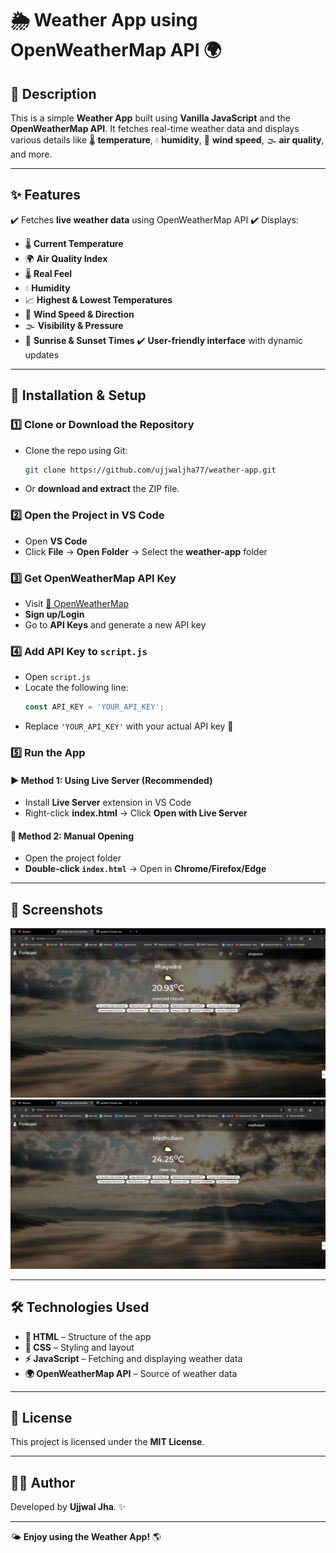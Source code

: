 # 🌦️ Weather App using OpenWeatherMap API 🌍

## 📜 Description

This is a simple **Weather App** built using **Vanilla JavaScript** and the **OpenWeatherMap API**. It fetches real-time weather data and displays various details like 🌡️ **temperature**, 💧 **humidity**, 💨 **wind speed**, 🌫️ **air quality**, and more.

---

## ✨ Features

✔️ Fetches **live weather data** using OpenWeatherMap API
✔️ Displays:
   - 🌡️ **Current Temperature**
   - 🌍 **Air Quality Index**
   - 🌡️ **Real Feel**
   - 💧 **Humidity**
   - 📈 **Highest & Lowest Temperatures**
   - 💨 **Wind Speed & Direction**
   - 🌫️ **Visibility & Pressure**
   - 🌅 **Sunrise & Sunset Times**
✔️ **User-friendly interface** with dynamic updates

---

## 🚀 Installation & Setup

### 1️⃣ Clone or Download the Repository

- Clone the repo using Git:
  ```sh
  git clone https://github.com/ujjwaljha77/weather-app.git
  ```
- Or **download and extract** the ZIP file.

### 2️⃣ Open the Project in VS Code

- Open **VS Code**
- Click **File** → **Open Folder** → Select the **weather-app** folder

### 3️⃣ Get OpenWeatherMap API Key

- Visit [🔗 OpenWeatherMap](https://openweathermap.org/)
- **Sign up/Login**
- Go to **API Keys** and generate a new API key

### 4️⃣ Add API Key to `script.js`

- Open `script.js`
- Locate the following line:
  ```js
  const API_KEY = 'YOUR_API_KEY';
  ```
- Replace `'YOUR_API_KEY'` with your actual API key 🔑

### 5️⃣ Run the App

#### ▶️ Method 1: Using Live Server (Recommended)

- Install **Live Server** extension in VS Code
- Right-click **index.html** → Click **Open with Live Server**

#### 🏃 Method 2: Manual Opening

- Open the project folder
- **Double-click `index.html`** → Open in **Chrome/Firefox/Edge**

---

## 📸 Screenshots

![App Screenshot](screenshots/1.png)
![App Screenshot](screenshots/2.png)

---

## 🛠️ Technologies Used

- **📄 HTML** – Structure of the app
- **🎨 CSS** – Styling and layout
- **⚡ JavaScript** – Fetching and displaying weather data
- **🌍 OpenWeatherMap API** – Source of weather data

---

## 📝 License

This project is licensed under the **MIT License**.

---

## 👨‍💻 Author

Developed by **Ujjwal Jha**. ✨

---

🌤️ **Enjoy using the Weather App!** 🌎

